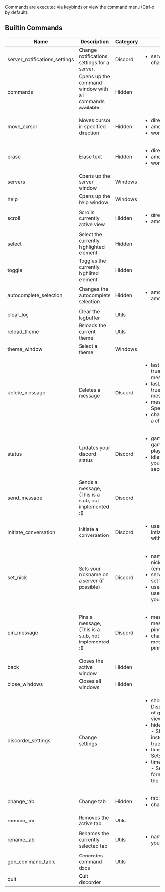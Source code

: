 
Commands are executed via keybinds or view the command menu (Ctrl-x by default).

## Builtin Commands

| Name | Description | Category | Args |
| --- | --------- | ------- | ---- |
| server_notifications_settings | Change notifications settings for a server. | Discord | <ul><li>server:string - Server to change settings on</li></ul> |
| commands | Opens up the command window with all commands available | Hidden | <ul></ul> |
| move_cursor | Moves cursor in specified direction | Hidden | <ul><li>direction:string</li><li>amount:int</li><li>word:boolean</li></ul> |
| erase | Erase text | Hidden | <ul><li>direction:string</li><li>amount:int</li><li>words:boolean</li></ul> |
| servers | Opens up the server window | Windows | <ul></ul> |
| help | Opens up the help window | Windows | <ul></ul> |
| scroll | Scrolls currently active view | Hidden | <ul><li>direction:string</li><li>amount:int</li></ul> |
| select | Select the currently highlighted element | Hidden | <ul></ul> |
| toggle | Toggles the currently highlited element | Hidden | <ul></ul> |
| autocomplete_selection | Changes the autocomplete selection | Hidden | <ul><li>amount:boolean - The amoount to change in</li></ul> |
| clear_log | Clear the logbuffer | Utils | <ul></ul> |
| reload_theme | Reloads the current theme | Utils | <ul></ul> |
| theme_window | Select a theme | Windows | <ul></ul> |
| delete_message | Deletes a message | Discord | <ul><li>last_yours:boolean - If true deletes last message you sent</li><li>last_any:boolean - If true deletes last message anyone sent</li><li>message:string - Specify a message id</li><li>channel:string - Specify a channel id</li></ul> |
| status | Updates your discord status | Discord | <ul><li>game:string - What game you should appear playing as</li><li>idle:int - How long you've been idle in seconds</li></ul> |
| send_message | Sends a message, (This is a stub, not implemented :() | Discord | <ul></ul> |
| initiate_conversation | Initiate a conversation | Discord | <ul><li>user:string - User to intiate a conversation with</li></ul> |
| set_nick | Sets your nickname on a server (if possible) | Discord | <ul><li>name:string - The nickname you will set (empty to reset)</li><li>server:string - Server to set the nickname on</li><li>user:string - Specify a user, leave empty for youself</li></ul> |
| pin_message | Pins a message, (This is a stub, not implemented :() | Discord | <ul><li>message:string - The message that will be pinned</li><li>channel:string - The message that will be pinned</li></ul> |
| back | Closes the active window | Hidden | <ul></ul> |
| close_windows | Closes all windows | Hidden | <ul></ul> |
| discorder_settings | Change settings |  | <ul><li>short_guilds:boolean - Displays a mini version of guilds in message view</li><li>hide_nicknames:boolean - Shows usernames instead of nicknames if true</li><li>time_format_full:string - Sets the full time format</li><li>time_format_short:string - Sets the short time format (for messages on the same day)</li></ul> |
| change_tab | Change tab | Hidden | <ul><li>tab:int</li><li>change:int</li></ul> |
| remove_tab | Removes the active tab | Utils | <ul></ul> |
| rename_tab | Renames the currently selected tab | Utils | <ul><li>name:string - The name you want to give</li></ul> |
| gen_command_table | Generates command docs | Utils | <ul></ul> |
| quit | Quit discorder |  | <ul></ul> |
